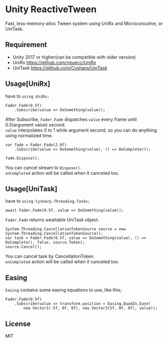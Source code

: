 # Unity ReactiveTween

Fast, less-memory-alloc Tween system using UniRx and Microcoroutine, or UniTask.

## Requirement

- Unity 2017 or higher(can be compatible with older version)
- UniRx https://github.com/neuecc/UniRx
- UniTask https://github.com/Cysharp/UniTask

## Usage[UniRx]

have to `using UniRx;`

```
Fader.Fade(0.5f)
	.Subscribe(value => DoSomething(value));
```
After Subscribe, `Fader.Fade` dispatches `value` every frame until 0.5(argument value) second.  
`value` interpolates 0 to 1 while argument second, so you can do anything using normalized time.

```
var fade = Fader.Fade(2.0f)
	.Subscribe(value => DoSomething(value), () => DoComplete());

fade.Dispose();
```

You can cancel stream to `Dispose()`.  
`onCompleted` action will be called when it canceled too.

## Usage[UniTask]

have to `using Cysharp.Threading.Tasks;`

```
await Fader.Fade(0.5f, value => DoSomething(value));
```
`Fader.Fade` returns awaitable UniTask object.  

```
System.Threading.CancellationTokenSource source = new System.Threading.CancellationTokenSource();
var task = Fader.Fade(0.5f, value => DoSomething(value), () => DoComplete(), false, source.Token);
source.Cancel();
```
You can cancel task by CancellationToken.  
`onCompleted` action will be called when it canceled too.

## Easing

`Easing` contains some easing equations to use, like this;

```
Fader.Fade(0.5f)
	.Subscribe(value => transform.position = Easing.QuadIn.Ease(
		new Vector3(-5f, 0f, 0f), new Vector3(5f, 0f, 0f), value));
```

## License

MIT